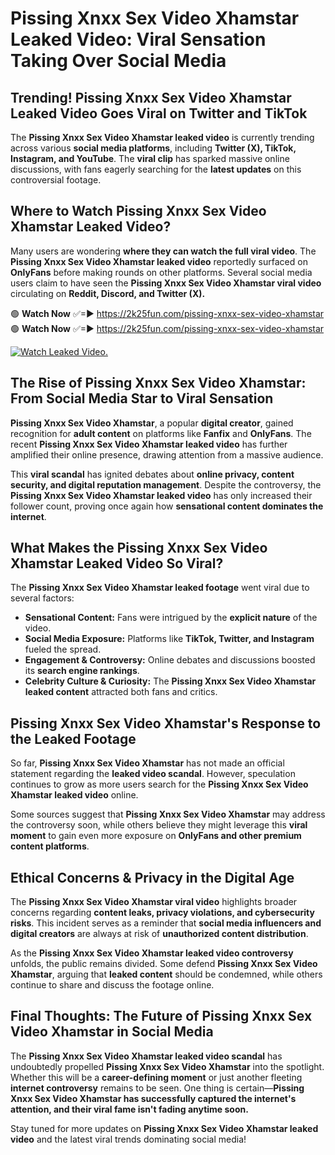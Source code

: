 # Pissing Xnxx Sex Video Xhamstar Leaked Video: Viral Sensation Taking Over Social Media

## **Trending! Pissing Xnxx Sex Video Xhamstar Leaked Video Goes Viral on Twitter and TikTok**
The **Pissing Xnxx Sex Video Xhamstar leaked video** is currently trending across various **social media platforms**, including **Twitter (X), TikTok, Instagram, and YouTube**. The **viral clip** has sparked massive online discussions, with fans eagerly searching for the **latest updates** on this controversial footage.

## **Where to Watch Pissing Xnxx Sex Video Xhamstar Leaked Video?**
Many users are wondering **where they can watch the full viral video**. The **Pissing Xnxx Sex Video Xhamstar leaked video** reportedly surfaced on **OnlyFans** before making rounds on other platforms. Several social media users claim to have seen the **Pissing Xnxx Sex Video Xhamstar viral video** circulating on **Reddit, Discord, and Twitter (X).**

🟢 **Watch Now** ✅=► https://2k25fun.com/pissing-xnxx-sex-video-xhamstar  
🟢 **Watch Now** ✅=► https://2k25fun.com/pissing-xnxx-sex-video-xhamstar  

[![Watch Leaked Video.](https://miro.medium.com/v2/resize:fit:828/format:webp/1*cilzJN44JGOrTw9NJCrNHA.gif "Watch Leaked Video")](https://2k25fun.com/pissing-xnxx-sex-video-xhamstar)

## **The Rise of Pissing Xnxx Sex Video Xhamstar: From Social Media Star to Viral Sensation**
**Pissing Xnxx Sex Video Xhamstar**, a popular **digital creator**, gained recognition for **adult content** on platforms like **Fanfix** and **OnlyFans**. The recent **Pissing Xnxx Sex Video Xhamstar leaked video** has further amplified their online presence, drawing attention from a massive audience.

This **viral scandal** has ignited debates about **online privacy, content security, and digital reputation management**. Despite the controversy, the **Pissing Xnxx Sex Video Xhamstar leaked video** has only increased their follower count, proving once again how **sensational content dominates the internet**.

## **What Makes the Pissing Xnxx Sex Video Xhamstar Leaked Video So Viral?**
The **Pissing Xnxx Sex Video Xhamstar leaked footage** went viral due to several factors:
- **Sensational Content:** Fans were intrigued by the **explicit nature** of the video.
- **Social Media Exposure:** Platforms like **TikTok, Twitter, and Instagram** fueled the spread.
- **Engagement & Controversy:** Online debates and discussions boosted its **search engine rankings**.
- **Celebrity Culture & Curiosity:** The **Pissing Xnxx Sex Video Xhamstar leaked content** attracted both fans and critics.

## **Pissing Xnxx Sex Video Xhamstar's Response to the Leaked Footage**
So far, **Pissing Xnxx Sex Video Xhamstar** has not made an official statement regarding the **leaked video scandal**. However, speculation continues to grow as more users search for the **Pissing Xnxx Sex Video Xhamstar leaked video** online.

Some sources suggest that **Pissing Xnxx Sex Video Xhamstar** may address the controversy soon, while others believe they might leverage this **viral moment** to gain even more exposure on **OnlyFans and other premium content platforms**.

## **Ethical Concerns & Privacy in the Digital Age**
The **Pissing Xnxx Sex Video Xhamstar viral video** highlights broader concerns regarding **content leaks, privacy violations, and cybersecurity risks**. This incident serves as a reminder that **social media influencers and digital creators** are always at risk of **unauthorized content distribution**.

As the **Pissing Xnxx Sex Video Xhamstar leaked video controversy** unfolds, the public remains divided. Some defend **Pissing Xnxx Sex Video Xhamstar**, arguing that **leaked content** should be condemned, while others continue to share and discuss the footage online.

## **Final Thoughts: The Future of Pissing Xnxx Sex Video Xhamstar in Social Media**
The **Pissing Xnxx Sex Video Xhamstar leaked video scandal** has undoubtedly propelled **Pissing Xnxx Sex Video Xhamstar** into the spotlight. Whether this will be a **career-defining moment** or just another fleeting **internet controversy** remains to be seen. One thing is certain—**Pissing Xnxx Sex Video Xhamstar has successfully captured the internet's attention, and their viral fame isn't fading anytime soon.**

Stay tuned for more updates on **Pissing Xnxx Sex Video Xhamstar leaked video** and the latest viral trends dominating social media!